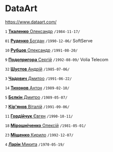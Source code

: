# DataArt

https://www.dataart.com/

`1` [**Ткаленко** Олександр](/players/tkalenko.oleksandr.19841117.jpg) `/1984-11-17/`

`01` [**Руденко** Богдан](/players/rudenko.bohdan.19901206.jpg) `/1990-12-06/` SoftServe

`10` [**Рубцов** Олександр](/players/rubtsov.oleksandr.19910820.jpg) `/1991-08-20/`

`9` [**Подопригора** Сергій](/players/podopryhora.serhii.19920809.jpg) `/1992-08-09/` Volia Telecom

`32` [**Шустов** Андрій](/players/shustov.andrii.19850706.jpg) `/1985-07-06/`

`3` [**Чадович** Дмитро](/players/chadovych.dmytro.19910622.jpg) `/1991-06-22/`

`14` [**Тихонов** Антон](/players/tykhonov.anton.19890210.jpg) `/1989-02-10/`

`5` [**Бєлкін** Дмитро](/players/belkin.dmytro.19890507.jpg) `/1989-05-07/`

`7` [**Кір'янов** Віталій](/players/kirianov.vitalii.19910906.jpg) `/1991-09-06/`

`11` [**Гордійчук** Євген](/players/hordiichuk.yevhen.19901011.jpg) `/1990-10-11/`

`18` [**Мірошніченко** Олексій](/players/miroshnichenko.oleksii.19810501.jpg) `/1981-05-01/`

`23` [**Міщенко** Кирило](/players/mishchenko.kyrylo.19921207.jpg) `/1992-12-07/`

`4` [**Ларін** Микита](/players/larin.mykyta.19700519.jpg) `/1970-05-19/`

